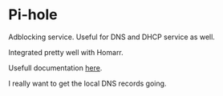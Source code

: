 # Pi-hole

Adblocking service.
Useful for DNS and DHCP service as well.

Integrated pretty well with Homarr.

Usefull documentation [here](https://docs.pi-hole.net/).

I really want to get the local DNS records going.